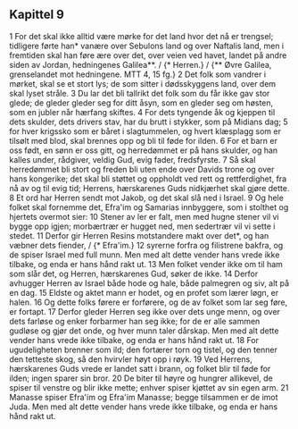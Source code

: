 ## Kapittel 9

1 For det skal ikke alltid være mørke for det land hvor det nå er trengsel; tidligere førte han* vanære over Sebulons land og over Naftalis land, men i fremtiden skal han føre ære over det, over veien ved havet, landet på andre siden av Jordan, hedningenes Galilea**. / {* Herren.} / {** Øvre Galilea, grenselandet mot hedningene. MTT 4, 15 fg.}
2 Det folk som vandrer i mørket, skal se et stort lys; de som sitter i dødsskyggens land, over dem skal lyset stråle.
3 Du lar det bli tallrikt det folk som du får ikke gav stor glede; de gleder gleder seg for ditt åsyn, som en gleder seg om høsten, som en jubler når hærfang skiftes.
4 For dets tyngende åk og kjeppen til dets skulder, dets drivers stav, har du brutt i stykker, som på Midians dag;
5 for hver krigssko som er båret i slagtummelen, og hvert klæsplagg som er tilsølt med blod, skal brennes opp og bli til føde for ilden.
6 For et barn er oss født, en sønn er oss gitt, og herredømmet er på hans skulder, og han kalles under, rådgiver, veldig Gud, evig fader, fredsfyrste.
7 Så skal herredømmet bli stort og freden bli uten ende over Davids trone og over hans kongerike; det skal bli støttet og oppholdt ved rett og rettferdighet, fra nå av og til evig tid; Herrens, hærskarenes Guds nidkjærhet skal gjøre dette.
8 Et ord har Herren sendt mot Jakob, og det skal slå ned i Israel.
9 Og hele folket skal fornemme det, Efra'im og Samarias innbyggere, som i stolthet og hjertets overmot sier:
10 Stener av ler er falt, men med hugne stener vil vi bygge opp igjen; morbærtrær er hugget ned, men sedertrær vil vi sette i stedet.
11 Derfor gir Herren Resins motstandere makt over det*, og han væbner dets fiender, / {* Efra'im.}
12 syrerne forfra og filistrene bakfra, og de spiser Israel med full munn. Men med alt dette vender hans vrede ikke tilbake, og enda er hans hånd rakt ut.
13 Men folket vender ikke om til ham som slår det, og Herren, hærskarenes Gud, søker de ikke.
14 Derfor avhugger Herren av Israel både hode og hale, både palmegren og siv, alt på en dag.
15 Eldste og aktet mann er hodet, og en profet som lærer løgn, er halen.
16 Og dette folks førere er forførere, og de av folket som lar seg føre, er fortapt.
17 Derfor gleder Herren seg ikke over dets unge menn, og over dets farløse og enker forbarmer han seg ikke; for de er alle sammen gudløse og gjør det onde, og hver munn taler dårskap. Men med alt dette vender hans vrede ikke tilbake, og enda er hans hånd rakt ut.
18 For ugudeligheten brenner som ild; den fortærer torn og tistel, og den tenner den tetteste skog, så den hvirvler høyt opp i røyk.
19 Ved Herrens, hærskarenes Guds vrede er landet satt i brann, og folket blir til føde for ilden; ingen sparer sin bror.
20 De biter til høyre og hungrer allikevel, de spiser til venstre og blir ikke mette; enhver spiser kjøttet av sin egen arm.
21 Manasse spiser Efra'im og Efra'im Manasse; begge tilsammen er de imot Juda. Men med alt dette vender hans vrede ikke tilbake, og enda er hans hånd rakt ut.

